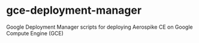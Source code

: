 # gce-deployment-manager
Google Deployment Manager scripts for deploying Aerospike CE on Google Compute Engine (GCE)
